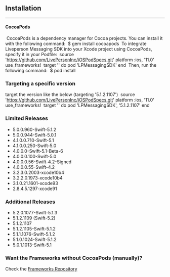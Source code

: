 Installation
------------
----------
#### CocoaPods
​
CocoaPods is a dependency manager for Cocoa projects. You can install it with the following command:
​
    $ gem install cocoapods
​
To integrate Liveperson Messaging SDK into your Xcode project using CocoaPods, specify it in your Podfile:
​
    source 'https://github.com/LivePersonInc/iOSPodSpecs.git'
    platform :ios, '11.0'
    use_frameworks!
​
    target '<Your Target Name>' do
    pod 'LPMessagingSDK'
    end
​
Then, run the following command:
​
    $ pod install
​
​
### Targeting a specific version
target the version like the below (targeting '5.1.2.1107')
​
    source 'https://github.com/LivePersonInc/iOSPodSpecs.git'
    platform :ios, '11.0'
    use_frameworks!
​
    target '<Your Target Name>' do
        pod 'LPMessagingSDK',  '5.1.2.1107'
    end
​
### Limited Releases
* 5.0.0.960-Swift-5.1.2
* 5.0.0.944-Swift-5.0.1
* 4.1.0.0.710-Swift-5.1
* 4.1.0.0.250-Swift-5.0
* 4.0.0.0-Swift-5.1-Beta-6
* 4.0.0.0.100-Swift-5.0
* 4.0.0.0.56-Swift-4.2-Signed
* 4.0.0.0.55-Swift-4.2
* 3.2.3.0.2003-xcode10b4
* 3.2.2.0.1973-xcode10b4
* 3.1.0.21.1601-xcode93
* 2.8.4.5.1297-xcode91
​
### Additional Releases
* 5.2.0.1077-Swift-5.1.3
* 5.1.2.1109 (Swift-5.2)
* 5.1.2.1107
* 5.1.2.1105-Swift-5.1.2
* 5.1.1.1076-Swift-5.1.2
* 5.1.0.1024-Swift-5.1.2
* 5.0.1.1013-Swift-5.1
​
### Want the Frameworks without CocoaPods (manually)?
Check the [Frameworks Repository](https://github.com/LivePersonInc/iOSFrameworks)